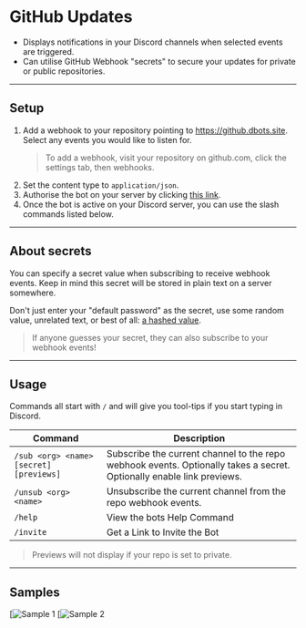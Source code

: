 # GitHub Updates

- Displays notifications in your Discord channels when selected events are triggered.
- Can utilise GitHub Webhook "secrets" to secure your updates for private or public repositories.

---

## Setup

1. Add a webhook to your repository pointing to https://github.dbots.site. Select any events you would like to listen for.
    > To add a webhook, visit your repository on github.com, click the settings tab, then webhooks.
2. Set the content type to `application/json`.
3. Authorise the bot on your server by clicking [this link](https://discord.com/api/oauth2/authorize?client_id=896602816838250549&permissions=545057538016&scope=bot%20applications.commands).
4. Once the bot is active on your Discord server, you can use the slash commands listed below.

---

## About secrets

You can specify a secret value when subscribing to receive webhook events. Keep in mind this secret will be stored in plain text on a server somewhere.

Don't just enter your "default password" as the secret, use some random value, unrelated text, or best of all: [a hashed value](https://emn178.github.io/online-tools/sha256.html).

> If anyone guesses your secret, they can also subscribe to your webhook events!

---

## Usage

Commands all start with `/` and will give you tool-tips if you start typing in Discord.

Command | Description
--------|------------
`/sub <org> <name> [secret] [previews]` | Subscribe the current channel to the repo webhook events. Optionally takes a secret. Optionally enable link previews.
`/unsub <org> <name>` | Unsubscribe the current channel from the repo webhook events.
`/help` | View the bots Help Command
`/invite` | Get a Link to Invite the Bot

> Previews will not display if your repo is set to private.

---

## Samples
[![Sample 1](https://cdn.discordapp.com/attachments/653733403841134600/919183724384501790/IMG_1676.png)
[![Sample 2](https://cdn.discordapp.com/attachments/653733403841134600/919183724145442867/IMG_1675.png)
